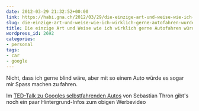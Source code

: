 ```yaml
---
date: 2012-03-29 21:32:52+00:00
link: https://habi.gna.ch/2012/03/29/die-einzige-art-und-weise-wie-ich-wirklich-gerne-autofahren-wurde/
slug: die-einzige-art-und-weise-wie-ich-wirklich-gerne-autofahren-wurde
title: Die einzige Art und Weise wie ich wirklich gerne Autofahren würde
wordpress_id: 2692
categories:
- personal
tags:
- car
- google
---
```


Nicht, dass ich gerne blind wäre, aber mit so einem Auto würde es sogar mir Spass machen zu fahren.





Im [TED-Talk zu Googles selbstfahrenden Autos](http://www.ted.com/talks/sebastian_thrun_google_s_driverless_car.html) von Sebastian Thron gibt's noch ein paar Hintergrund-Infos zum obigen Werbevideo
